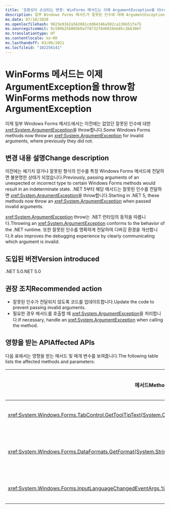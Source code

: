 ```yaml
---
title: '호환성이 손상되는 변경: WinForms 메서드는 이제 ArgumentException을 throw함'
description: 일부 Windows Forms 메서드가 잘못된 인수에 대해 ArgumentException을 throw하는 .NET 5의 호환성이 손상되는 변경에 관해 알아봅니다.
ms.date: 07/18/2020
ms.openlocfilehash: 9823e9162a562081cdd64346a502ca136b51fa75
ms.sourcegitcommit: 9c589b25b005b9a7f87327646020eb85c3b6306f
ms.translationtype: HT
ms.contentlocale: ko-KR
ms.lasthandoff: 03/06/2021
ms.locfileid: "102256141"
---
```

# <a name="winforms-methods-now-throw-argumentexception"></a><span data-ttu-id="f44f1-103">WinForms 메서드는 이제 ArgumentException을 throw함</span><span class="sxs-lookup"><span data-stu-id="f44f1-103">WinForms methods now throw ArgumentException</span></span>

<span data-ttu-id="f44f1-104">이제 일부 Windows Forms 메서드에서는 이전에는 없었던 잘못된 인수에 대한 <xref:System.ArgumentException>을 throw합니다.</span><span class="sxs-lookup"><span data-stu-id="f44f1-104">Some Windows Forms methods now throw an <xref:System.ArgumentException> for invalid arguments, where previously they did not.</span></span>

## <a name="change-description"></a><span data-ttu-id="f44f1-105">변경 내용 설명</span><span class="sxs-lookup"><span data-stu-id="f44f1-105">Change description</span></span>

<span data-ttu-id="f44f1-106">이전에는 예기치 않거나 잘못된 형식의 인수를 특정 Windows Forms 메서드에 전달하면 불분명한 상태가 되었습니다.</span><span class="sxs-lookup"><span data-stu-id="f44f1-106">Previously, passing arguments of an unexpected or incorrect type to certain Windows Forms methods would result in an indeterminate state.</span></span> <span data-ttu-id="f44f1-107">.NET 5부터 해당 메서드는 잘못된 인수를 전달하면 <xref:System.ArgumentException>을 throw합니다.</span><span class="sxs-lookup"><span data-stu-id="f44f1-107">Starting in .NET 5, these methods now throw an <xref:System.ArgumentException> when passed invalid arguments.</span></span>

<span data-ttu-id="f44f1-108"><xref:System.ArgumentException> throw는 .NET 런타임의 동작을 따릅니다.</span><span class="sxs-lookup"><span data-stu-id="f44f1-108">Throwing an <xref:System.ArgumentException> conforms to the behavior of the .NET runtime.</span></span> <span data-ttu-id="f44f1-109">또한 잘못된 인수를 명확하게 전달하여 디버깅 환경을 개선합니다.</span><span class="sxs-lookup"><span data-stu-id="f44f1-109">It also improves the debugging experience by clearly communicating which argument is invalid.</span></span>

## <a name="version-introduced"></a><span data-ttu-id="f44f1-110">도입된 버전</span><span class="sxs-lookup"><span data-stu-id="f44f1-110">Version introduced</span></span>

<span data-ttu-id="f44f1-111">.NET 5.0</span><span class="sxs-lookup"><span data-stu-id="f44f1-111">.NET 5.0</span></span>

## <a name="recommended-action"></a><span data-ttu-id="f44f1-112">권장 조치</span><span class="sxs-lookup"><span data-stu-id="f44f1-112">Recommended action</span></span>

- <span data-ttu-id="f44f1-113">잘못된 인수가 전달되지 않도록 코드를 업데이트합니다.</span><span class="sxs-lookup"><span data-stu-id="f44f1-113">Update the code to prevent passing invalid arguments.</span></span>
- <span data-ttu-id="f44f1-114">필요한 경우 메서드를 호출할 때 <xref:System.ArgumentException>을 처리합니다.</span><span class="sxs-lookup"><span data-stu-id="f44f1-114">If necessary, handle an <xref:System.ArgumentException> when calling the method.</span></span>

## <a name="affected-apis"></a><span data-ttu-id="f44f1-115">영향을 받는 API</span><span class="sxs-lookup"><span data-stu-id="f44f1-115">Affected APIs</span></span>

<span data-ttu-id="f44f1-116">다음 표에서는 영향을 받는 메서드 및 매개 변수를 보여줍니다.</span><span class="sxs-lookup"><span data-stu-id="f44f1-116">The following table lists the affected methods and parameters:</span></span>

| <span data-ttu-id="f44f1-117">메서드</span><span class="sxs-lookup"><span data-stu-id="f44f1-117">Method</span></span> | <span data-ttu-id="f44f1-118">매개 변수 이름</span><span class="sxs-lookup"><span data-stu-id="f44f1-118">Parameter name</span></span> | <span data-ttu-id="f44f1-119">조건</span><span class="sxs-lookup"><span data-stu-id="f44f1-119">Condition</span></span> | <span data-ttu-id="f44f1-120">추가된 버전</span><span class="sxs-lookup"><span data-stu-id="f44f1-120">Version added</span></span> |
|-|-|-|-|
| <xref:System.Windows.Forms.TabControl.GetToolTipText(System.Object)?displayProperty=fullName> | `item` | <span data-ttu-id="f44f1-121">인수가 <xref:System.Windows.Forms.TabPage> 형식이 아닙니다.</span><span class="sxs-lookup"><span data-stu-id="f44f1-121">Argument is not of type <xref:System.Windows.Forms.TabPage>.</span></span> | <span data-ttu-id="f44f1-122">미리 보기 1</span><span class="sxs-lookup"><span data-stu-id="f44f1-122">Preview 1</span></span> |
| <xref:System.Windows.Forms.DataFormats.GetFormat(System.String)?displayProperty=fullName> | `format` | <span data-ttu-id="f44f1-123">인수는 `null`, <xref:System.String.Empty?displayProperty=nameWithType> 또는 공백입니다.</span><span class="sxs-lookup"><span data-stu-id="f44f1-123">Argument is `null`, <xref:System.String.Empty?displayProperty=nameWithType>, or white space.</span></span> | <span data-ttu-id="f44f1-124">Preview 5</span><span class="sxs-lookup"><span data-stu-id="f44f1-124">Preview 5</span></span> |
| <xref:System.Windows.Forms.InputLanguageChangedEventArgs.%23ctor(System.Globalization.CultureInfo,System.Byte)> | `culture` | <span data-ttu-id="f44f1-125">지정된 문화권의 `InputLanguage`를 검색할 수 없습니다.</span><span class="sxs-lookup"><span data-stu-id="f44f1-125">Unable to retrieve an `InputLanguage` for the specified culture.</span></span> | <span data-ttu-id="f44f1-126">미리 보기 7</span><span class="sxs-lookup"><span data-stu-id="f44f1-126">Preview 7</span></span> |

<!--

### Affected APIs

- `M:System.Windows.Forms.TabControl.GetToolTipText(System.Object)`
- `M:System.Windows.Forms.DataFormats.GetFormat(System.String)`
- `M:System.Windows.Forms.InputLanguageChangedEventArgs.%23ctor(System.Globalization.CultureInfo,System.Byte)`

### Category

Windows Forms

-->
